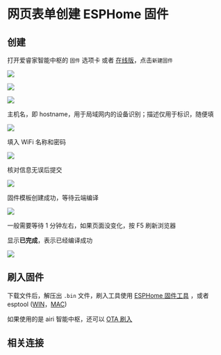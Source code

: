 # 网页表单创建 ESPHome 固件

## 创建

打开爱睿家智能中枢的 `固件` 选项卡 或者 [在线版](http://airijia.com/ctl/firmware/list)，点击`新建固件`

![](https://ws1.sinaimg.cn/large/007fN5Xegy1fww2lrfcnaj30qm0f8q3f.jpg)

![](https://ws1.sinaimg.cn/large/007fN5Xegy1fww2nttyuyj30mo0e4mxs.jpg)

![](https://ws1.sinaimg.cn/large/007fN5Xegy1fww2o32id0j30l40bkaa9.jpg)

主机名，即 hostname，用于局域网内的设备识别；描述仅用于标识，随便填

![](https://ws1.sinaimg.cn/large/007fN5Xegy1fww2t1m1exj30vj0dadg5.jpg)

<!-- 如果使用的爱睿家智能中枢（airjia/ctl），MQTT 服务器的地址与 ctl 的地址相同，端口是默认的 1883 -->

<!-- 其他场景根据实际情况填写 -->

填入 WiFi 名称和密码

![](http://pic.airijia.com/doc/20190127090824.png)
<!-- ![](https://ws1.sinaimg.cn/large/007fN5Xegy1fww2wznn82j30tn0p1wf8.jpg)  -->

核对信息无误后提交

![](http://pic.airijia.com/doc/20190127091050.png)

<!-- ![](https://ws1.sinaimg.cn/large/007fN5Xegy1fww4ajd4jjj30jm0fbmxf.jpg) -->

固件模板创建成功，等待云端编译

![](https://ws1.sinaimg.cn/large/007fN5Xegy1fww4awjtgpj311r0grdgu.jpg)



一般需要等待 1 分钟左右，如果页面没变化，按 F5 刷新浏览器

显示**已完成**，表示已经编译成功

![](https://ws1.sinaimg.cn/large/007fN5Xegy1fww4eac4ntj30w90dk3z4.jpg)



## 刷入固件


下载文件后，解压出 `.bin` 文件，刷入工具使用 [ESPHome 固件工具](diy/flasher) ，或者  esptool ([WIN](diy/esptool)，[MAC](diy/esptool_mac))



如果使用的是 airi 智能中枢，还可以 [OTA 刷入](esphome/guides/ota)




## 相关连接


